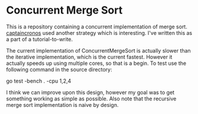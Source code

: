 # Concurrent Merge Sort 

This is a repository containing a concurrent implementation of merge
sort.
[captaincronos](https://github.com/captaincronos/algos/blob/master/sort/merge/pmerge/pmerge.go)
used another strategy which is interesting. I've written this as a
part of a tutorial-to-write.

The current implementation of ConcurrentMergeSort is actually slower
than the iterative implementation, which is the current
fastest. However it actually speeds up using multiple cores, so that
is a begin. To test use the following command in the source directory:

   go test -bench . -cpu 1,2,4

I think we can improve upon this design, however my goal was to get
something working as simple as possible. Also note that the recursive
merge sort implementation is naive by design.